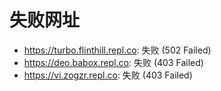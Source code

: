 # 失败网址
- https://turbo.flinthill.repl.co: 失败 (502
Failed)
- https://deo.babox.repl.co: 失败 (403
Failed)
- https://vi.zogzr.repl.co: 失败 (403
Failed)

